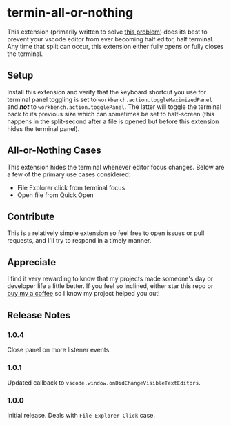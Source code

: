 # termin-all-or-nothing

This extension (primarily written to solve [this problem](https://github.com/microsoft/vscode/issues/131319)) does its best to prevent your vscode editor from ever becoming half editor, half terminal. Any time that split can occur,
this extension either fully opens or fully closes the terminal.

## Setup

Install this extension and verify that the keyboard
shortcut you use for terminal panel toggling is set to
`workbench.action.toggleMaximizedPanel` and ***not*** to
`workbench.action.togglePanel`. The latter will toggle the
terminal back to its previous size which can sometimes
be set to half-screen (this happens in the split-second
after a file is opened but before this extension hides the
terminal panel).

## All-or-Nothing Cases

This extension hides the terminal whenever editor focus changes.
Below are a few of the primary use cases considered:

 - File Explorer click from terminal focus
 - Open file from Quick Open
## Contribute

This is a relatively simple extension so feel free to open issues or
pull requests, and I'll try to respond in a timely manner.

## Appreciate

I find it very rewarding to know that my projects made someone's day or
developer life a little better. If you feel so inclined, either star this repo
or [buy my a coffee](https://paypal.me/sleepfrog) so I know my project helped
you out!

## Release Notes

### 1.0.4

Close panel on more listener events.

### 1.0.1

Updated callback to `vscode.window.onDidChangeVisibleTextEditors`.


### 1.0.0

Initial release. Deals with `File Explorer Click` case.
